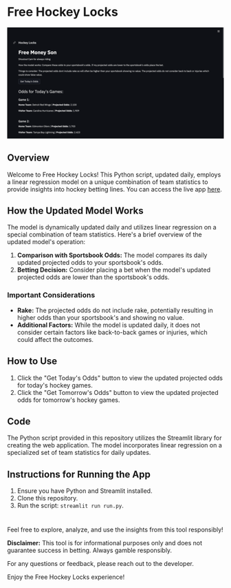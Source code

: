 # Free Hockey Locks

![Hockey Locks](Screenshot.png)

## Overview
Welcome to Free Hockey Locks! This Python script, updated daily, employs a linear regression model on a unique combination of team statistics to provide insights into hockey betting lines. You can access the live app [here](https://hockeylocks.streamlit.app/).

## How the Updated Model Works
The model is dynamically updated daily and utilizes linear regression on a special combination of team statistics. Here's a brief overview of the updated model's operation:

1. **Comparison with Sportsbook Odds:** The model compares its daily updated projected odds to your sportsbook's odds.
2. **Betting Decision:** Consider placing a bet when the model's updated projected odds are lower than the sportsbook's odds.

### Important Considerations
- **Rake:** The projected odds do not include rake, potentially resulting in higher odds than your sportsbook's and showing no value.
- **Additional Factors:** While the model is updated daily, it does not consider certain factors like back-to-back games or injuries, which could affect the outcomes.

## How to Use
1. Click the "Get Today's Odds" button to view the updated projected odds for today's hockey games.
2. Click the "Get Tomorrow's Odds" button to view the updated projected odds for tomorrow's hockey games.

## Code
The Python script provided in this repository utilizes the Streamlit library for creating the web application. The model incorporates linear regression on a specialized set of team statistics for daily updates.

## Instructions for Running the App
1. Ensure you have Python and Streamlit installed.
2. Clone this repository.
3. Run the script: `streamlit run run.py`.

#
Feel free to explore, analyze, and use the insights from this tool responsibly!

**Disclaimer:** This tool is for informational purposes only and does not guarantee success in betting. Always gamble responsibly.

For any questions or feedback, please reach out to the developer.

Enjoy the Free Hockey Locks experience!
